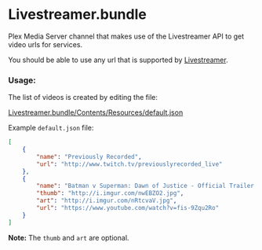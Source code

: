 # Livestreamer.bundle
Plex Media Server channel that makes use of the Livestreamer API to get video urls for services.

You should be able to use any url that is supported by [Livestreamer](http://docs.livestreamer.io/plugin_matrix.html).

### Usage:
The list of videos is created by editing the file:

[Livestreamer.bundle/Contents/Resources/default.json](Contents/Resources/default.json)

Example `default.json` file:
```json
[
    {
        "name": "Previously Recorded",
        "url": "http://www.twitch.tv/previouslyrecorded_live"
    },
    {
        "name": "Batman v Superman: Dawn of Justice - Official Trailer 2 [HD]",
        "thumb": "http://i.imgur.com/nwEBZO2.jpg",
        "art": "http://i.imgur.com/nRtcvaV.jpg",
        "url": "https://www.youtube.com/watch?v=fis-9Zqu2Ro"
    }
]
```

**Note:** The `thumb` and `art` are optional.
